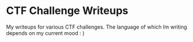 # CTF Challenge Writeups
My writeups for various CTF challenges. The language of which Im writing depends on my current mood : )